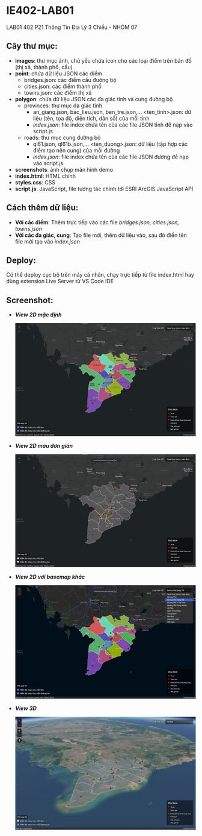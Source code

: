 # IE402-LAB01

LAB01 402.P21 Thông Tin Địa Lý 3 Chiều - NHÓM 07

## Cây thư mục:

- **images**: thư mục ảnh, chủ yếu chứa icon cho các loại điểm trên bản đồ (thị xã, thành phố, cầu)
- **point**: chứa dữ liệu JSON các điểm
  - bridges.json: các điểm cầu đường bộ
  - cities.json: các điểm thành phố
  - towns.json: các điểm thị xã
- **polygon**: chứa dữ liệu JSON các đa giác tỉnh và cung đường bộ
  - provinces: thư mục đa giác tỉnh
    - an_giang.json, bac_lieu.json, ben_tre.json,... <ten_tinh>.json: dữ liệu (tên, tọa độ, diện tích, dân số) của mỗi tỉnh
    - _index.json_: file index chứa tên của các file JSON tỉnh để nạp vào script.js
  - roads: thư mục cung đường bộ
    - ql61.json, ql61b.json,... <ten_duong>.json: dữ liệu (tập hợp các điểm tạo nên cung) của mỗi đường
    - _index.json_: file index chứa tên của các file JSON đường để nạp vào script.js
- **screenshots**: ảnh chụp màn hình demo
- **index.html**: HTML chính
- **styles.css**: CSS
- **script.js**: JavaScript, file tương tác chính tới ESRI ArcGIS JavaScript API

## Cách thêm dữ liệu:

- **Với các điểm**: Thêm trực tiếp vào các file _bridges.json, cities.json, towns.json_
- **Với các đa giác, cung**: Tạo file mới, thêm dữ liệu vào, sau đó điền tên file mới tạo vào _index.json_

## Deploy:

Có thể deploy cục bộ trên máy cá nhân, chạy trực tiếp từ file index.html hay dùng extension Live Server từ VS Code IDE

## Screenshot:

- **_View 2D mặc định_**

  ![View 2D mặc định](/screenshots/2d_view.png "View 2D mặc định")
   
   
   
- **_View 2D màu đơn giản_**

  ![View 2D màu đơn giản](/screenshots/2d_view_simple_color.png "View 2D màu đơn giản")
      
   
   
- **_View 2D với basemap khác_**

  ![View 2D với basemap khác](/screenshots/2d_view_different_basemap.png "View 2D với basemap khác")
   
   
   
- **_View 3D_**

  ![View 3D](/screenshots/3d_view.png "View 3D")
